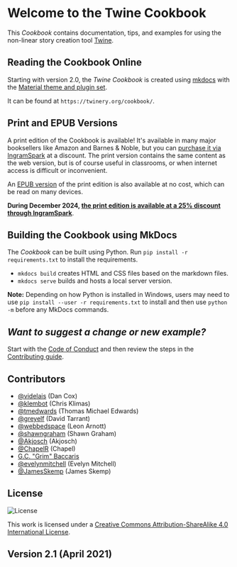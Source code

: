 # Welcome to the Twine Cookbook

This *Cookbook* contains documentation, tips, and examples for using the non-linear story creation tool [Twine](https://twinery.org/).

## Reading the Cookbook Online

Starting with version 2.0, the *Twine Cookbook* is created using [mkdocs](https://www.mkdocs.org/) with the [Material theme and plugin set](https://squidfunk.github.io/mkdocs-material/).

It can be found at `https://twinery.org/cookbook/`.

## Print and EPUB Versions

A print edition of the Cookbook is available! It's available in many major booksellers like Amazon and Barnes & Noble, but you can [purchase it via IngramSpark](https://twinery.org/cookbookprint) at a discount. The print version contains the same content as the web version, but is of course useful in classrooms, or when internet access is difficult or inconvenient.

An [EPUB version](twine-cookbook-print.epub) of the print edition is also available at no cost, which can be read on many devices.

**During December 2024, [the print edition is available at a 25% discount through IngramSpark](https://twinery.org/cookbookprintdec24)**.

## Building the Cookbook using MkDocs

The *Cookbook* can be built using Python. Run `pip install -r requirements.txt` to install the requirements.

* `mkdocs build` creates HTML and CSS files based on the markdown files.
* `mkdocs serve` builds and hosts a local server version.

**Note:** Depending on how Python is installed in Windows, users may need to use `pip install --user -r requirements.txt` to install and then use `python -m` before any MkDocs commands.

## *Want to suggest a change or new example?*

Start with the [Code of Conduct](https://github.com/iftechfoundation/twine-cookbook/blob/master/CODE_OF_CONDUCT.md) and then review the steps in the [Contributing guide](https://github.com/iftechfoundation/twine-cookbook/blob/master/CONTRIBUTING.md).

## Contributors

* [@videlais](https://github.com/videlais) (Dan Cox)
* [@klembot](https://github.com/klembot) (Chris Klimas)
* [@tmedwards](https://github.com/tmedwards) (Thomas Michael Edwards)
* [@greyelf](https://github.com/greyelf) (David Tarrant)
* [@webbedspace](https://github.com/webbedspace) (Leon Arnott)
* [@shawngraham](https://github.com/shawngraham) (Shawn Graham)
* [@Akjosch](https://github.com/Akjosch) (Akjosch)
* [@ChapelR](https://github.com/ChapelR) (Chapel)
* [G.C. "Grim" Baccaris](https://grimoirtua.itch.io)
* [@evelynmitchell](https://github.com/evelynmitchell) (Evelyn Mitchell)
* [@JamesSkemp](https://github.com/JamesSkemp) (James Skemp)

## License

![License](https://i.creativecommons.org/l/by-sa/4.0/88x31.png)

This work is licensed under a [Creative Commons Attribution-ShareAlike 4.0 International License](http://creativecommons.org/licenses/by-sa/4.0/).

## Version 2.1 (April 2021)

